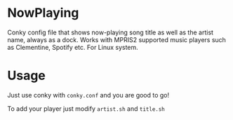 # NowPlaying
Conky config file that shows now-playing song title as well as the artist name, always as a dock. Works with MPRIS2 supported music players such as Clementine, Spotify etc. For Linux system. 

# Usage 
Just use conky with `conky.conf` and you are good to go!

To add your player just modify `artist.sh` and `title.sh`
